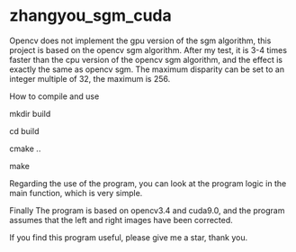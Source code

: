 # zhangyou_sgm_cuda

Opencv does not implement the gpu version of the sgm algorithm, this project is based on the opencv sgm algorithm. After my test, it is 3-4 times faster than the cpu version of the opencv sgm algorithm, and the effect is exactly the same as opencv sgm. The maximum disparity can be set to an integer multiple of 32, the maximum is 256.



How to compile and use

mkdir build

cd build 

cmake .. 

make 

Regarding the use of the program, you can look at the program logic in the main function, which is very simple. 


Finally
The program is based on opencv3.4 and cuda9.0, and the program assumes that the left and right images have been corrected.

If you find this program useful, please give me a star, thank you.
